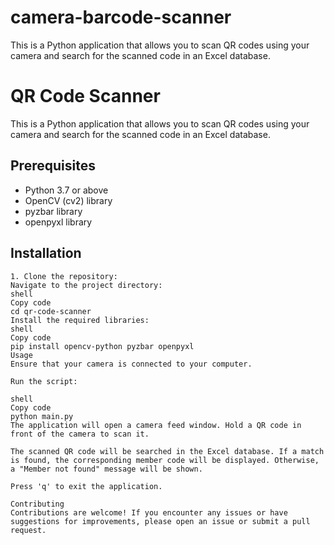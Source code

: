 # camera-barcode-scanner
This is a Python application that allows you to scan QR codes using your camera and search for the scanned code in an Excel database.


# QR Code Scanner

This is a Python application that allows you to scan QR codes using your camera and search for the scanned code in an Excel database.

## Prerequisites

- Python 3.7 or above
- OpenCV (cv2) library
- pyzbar library
- openpyxl library

## Installation



```shell
1. Clone the repository:
Navigate to the project directory:
shell
Copy code
cd qr-code-scanner
Install the required libraries:
shell
Copy code
pip install opencv-python pyzbar openpyxl
Usage
Ensure that your camera is connected to your computer.

Run the script:

shell
Copy code
python main.py
The application will open a camera feed window. Hold a QR code in front of the camera to scan it.

The scanned QR code will be searched in the Excel database. If a match is found, the corresponding member code will be displayed. Otherwise, a "Member not found" message will be shown.

Press 'q' to exit the application.

Contributing
Contributions are welcome! If you encounter any issues or have suggestions for improvements, please open an issue or submit a pull request.
